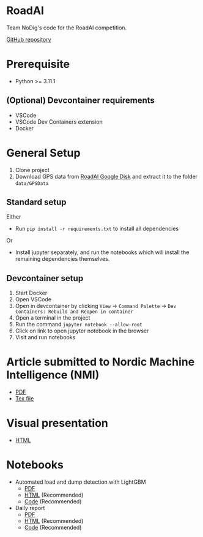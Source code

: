 # RoadAI

Team NoDig's code for the RoadAI competition.

[GitHub repository](https://github.com/LM239/RoadAI)

# Prerequisite
- Python >= 3.11.1


## (Optional) Devcontainer requirements
- VSCode
- VSCode Dev Containers extension
- Docker

# General Setup
1) Clone project
2) Download GPS data from [RoadAI Google Disk](https://drive.google.com/drive/folders/1_NEoph7pBfK36pVU16cwOh8r6PpkBvwV) and extract it to the folder `data/GPSData`

## Standard setup
Either
- Run `pip install -r requirements.txt` to install all dependencies
  
Or
- Install jupyter separately, and run the notebooks which will install the remaining dependencies themselves.

## Devcontainer setup
1) Start Docker
2) Open VSCode
3) Open in devcontainer by clicking `View` -> `Command Palette` -> `Dev Containers: Rebuild and Reopen in container`
4) Open a terminal in the project
5) Run the command `jupyter notebook --allow-root`
6) Click on link to open jupyter notebook in the browser
7) Visit and run notebooks

# Article submitted to Nordic Machine Intelligence (NMI)

- [PDF](https://lm239.github.io/RoadAI/journal_paper_RoadAI_team_NODIG.pdf)
- [Tex file](https://github.com/LM239/RoadAI/blob/main/journal_paper_RoadAI_team_NODIG.zip)

# Visual presentation

- [HTML](https://lm239.github.io/RoadAI/visual_presentation/)
# Notebooks
- Automated load and dump detection with LightGBM
  - [PDF](https://lm239.github.io/RoadAI/load_dump_lightgbm_demo.pdf)
  - [HTML](https://lm239.github.io/RoadAI/load_dump_lightgbm_demo) (Recommended)
  - [Code](https://github.com/LM239/RoadAI/blob/main/load_dump_lightgbm_demo.ipynb) (Recommended)
- Daily report
  - [PDF](https://lm239.github.io/RoadAI/daily_report_demo.pdf)
  - [HTML](https://lm239.github.io/RoadAI/daily_report_demo) (Recommended)
  - [Code](https://github.com/LM239/RoadAI/blob/main/daily_report_demo.ipynb) (Recommended)

